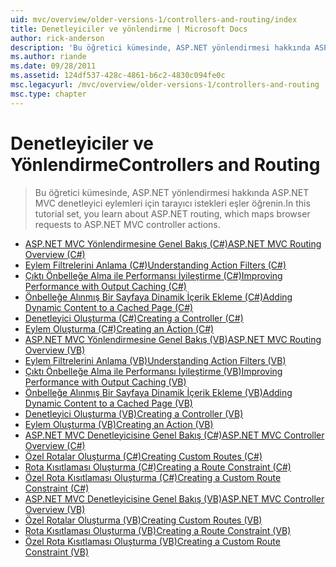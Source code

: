 ```yaml
---
uid: mvc/overview/older-versions-1/controllers-and-routing/index
title: Denetleyiciler ve yönlendirme | Microsoft Docs
author: rick-anderson
description: 'Bu öğretici kümesinde, ASP.NET yönlendirmesi hakkında ASP.NET MVC denetleyici eylemleri için tarayıcı istekleri eşler öğrenin.'
ms.author: riande
ms.date: 09/28/2011
ms.assetid: 124df537-428c-4861-b6c2-4830c094fe0c
msc.legacyurl: /mvc/overview/older-versions-1/controllers-and-routing
msc.type: chapter
---
```

<a name="controllers-and-routing"></a><span data-ttu-id="e0032-103">Denetleyiciler ve Yönlendirme</span><span class="sxs-lookup"><span data-stu-id="e0032-103">Controllers and Routing</span></span>
====================
> <span data-ttu-id="e0032-104">Bu öğretici kümesinde, ASP.NET yönlendirmesi hakkında ASP.NET MVC denetleyici eylemleri için tarayıcı istekleri eşler öğrenin.</span><span class="sxs-lookup"><span data-stu-id="e0032-104">In this tutorial set, you learn about ASP.NET routing, which maps browser requests to ASP.NET MVC controller actions.</span></span>


- [<span data-ttu-id="e0032-105">ASP.NET MVC Yönlendirmesine Genel Bakış (C#)</span><span class="sxs-lookup"><span data-stu-id="e0032-105">ASP.NET MVC Routing Overview (C#)</span></span>](asp-net-mvc-routing-overview-cs.md)
- [<span data-ttu-id="e0032-106">Eylem Filtrelerini Anlama (C#)</span><span class="sxs-lookup"><span data-stu-id="e0032-106">Understanding Action Filters (C#)</span></span>](understanding-action-filters-cs.md)
- [<span data-ttu-id="e0032-107">Çıktı Önbelleğe Alma ile Performansı İyileştirme (C#)</span><span class="sxs-lookup"><span data-stu-id="e0032-107">Improving Performance with Output Caching (C#)</span></span>](improving-performance-with-output-caching-cs.md)
- [<span data-ttu-id="e0032-108">Önbelleğe Alınmış Bir Sayfaya Dinamik İçerik Ekleme (C#)</span><span class="sxs-lookup"><span data-stu-id="e0032-108">Adding Dynamic Content to a Cached Page (C#)</span></span>](adding-dynamic-content-to-a-cached-page-cs.md)
- [<span data-ttu-id="e0032-109">Denetleyici Oluşturma (C#)</span><span class="sxs-lookup"><span data-stu-id="e0032-109">Creating a Controller (C#)</span></span>](creating-a-controller-cs.md)
- [<span data-ttu-id="e0032-110">Eylem Oluşturma (C#)</span><span class="sxs-lookup"><span data-stu-id="e0032-110">Creating an Action (C#)</span></span>](creating-an-action-cs.md)
- [<span data-ttu-id="e0032-111">ASP.NET MVC Yönlendirmesine Genel Bakış (VB)</span><span class="sxs-lookup"><span data-stu-id="e0032-111">ASP.NET MVC Routing Overview (VB)</span></span>](asp-net-mvc-routing-overview-vb.md)
- [<span data-ttu-id="e0032-112">Eylem Filtrelerini Anlama (VB)</span><span class="sxs-lookup"><span data-stu-id="e0032-112">Understanding Action Filters (VB)</span></span>](understanding-action-filters-vb.md)
- [<span data-ttu-id="e0032-113">Çıktı Önbelleğe Alma ile Performansı İyileştirme (VB)</span><span class="sxs-lookup"><span data-stu-id="e0032-113">Improving Performance with Output Caching (VB)</span></span>](improving-performance-with-output-caching-vb.md)
- [<span data-ttu-id="e0032-114">Önbelleğe Alınmış Bir Sayfaya Dinamik İçerik Ekleme (VB)</span><span class="sxs-lookup"><span data-stu-id="e0032-114">Adding Dynamic Content to a Cached Page (VB)</span></span>](adding-dynamic-content-to-a-cached-page-vb.md)
- [<span data-ttu-id="e0032-115">Denetleyici Oluşturma (VB)</span><span class="sxs-lookup"><span data-stu-id="e0032-115">Creating a Controller (VB)</span></span>](creating-a-controller-vb.md)
- [<span data-ttu-id="e0032-116">Eylem Oluşturma (VB)</span><span class="sxs-lookup"><span data-stu-id="e0032-116">Creating an Action (VB)</span></span>](creating-an-action-vb.md)
- [<span data-ttu-id="e0032-117">ASP.NET MVC Denetleyicisine Genel Bakış (C#)</span><span class="sxs-lookup"><span data-stu-id="e0032-117">ASP.NET MVC Controller Overview (C#)</span></span>](aspnet-mvc-controllers-overview-cs.md)
- [<span data-ttu-id="e0032-118">Özel Rotalar Oluşturma (C#)</span><span class="sxs-lookup"><span data-stu-id="e0032-118">Creating Custom Routes (C#)</span></span>](creating-custom-routes-cs.md)
- [<span data-ttu-id="e0032-119">Rota Kısıtlaması Oluşturma (C#)</span><span class="sxs-lookup"><span data-stu-id="e0032-119">Creating a Route Constraint (C#)</span></span>](creating-a-route-constraint-cs.md)
- [<span data-ttu-id="e0032-120">Özel Rota Kısıtlaması Oluşturma (C#)</span><span class="sxs-lookup"><span data-stu-id="e0032-120">Creating a Custom Route Constraint (C#)</span></span>](creating-a-custom-route-constraint-cs.md)
- [<span data-ttu-id="e0032-121">ASP.NET MVC Denetleyicisine Genel Bakış (VB)</span><span class="sxs-lookup"><span data-stu-id="e0032-121">ASP.NET MVC Controller Overview (VB)</span></span>](asp-net-mvc-controller-overview-vb.md)
- [<span data-ttu-id="e0032-122">Özel Rotalar Oluşturma (VB)</span><span class="sxs-lookup"><span data-stu-id="e0032-122">Creating Custom Routes (VB)</span></span>](creating-custom-routes-vb.md)
- [<span data-ttu-id="e0032-123">Rota Kısıtlaması Oluşturma (VB)</span><span class="sxs-lookup"><span data-stu-id="e0032-123">Creating a Route Constraint (VB)</span></span>](creating-a-route-constraint-vb.md)
- [<span data-ttu-id="e0032-124">Özel Rota Kısıtlaması Oluşturma (VB)</span><span class="sxs-lookup"><span data-stu-id="e0032-124">Creating a Custom Route Constraint (VB)</span></span>](creating-a-custom-route-constraint-vb.md)
